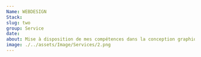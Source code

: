 ```yaml
---
Name: WEBDESIGN
Stack:
slug: two
group: Service
date:
about: Mise à disposition de mes compétences dans la conception graphique de site internet :site vitrine et e-commerce, bannière, newsletter, signature mail…
image: ./../assets/Image/Services/2.png
---
```


